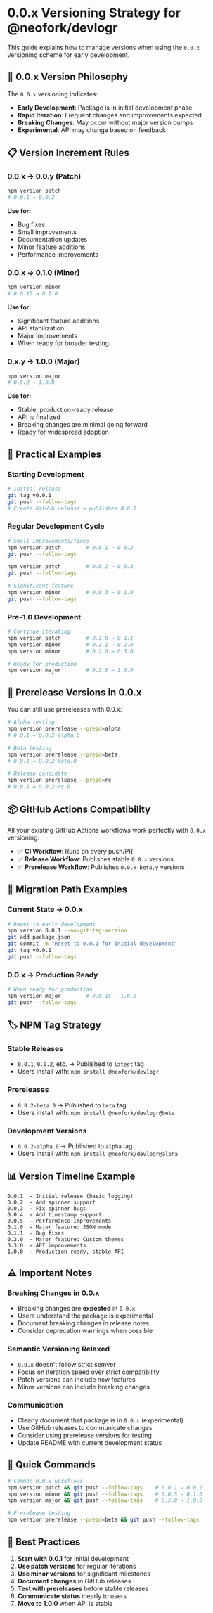 # 0.0.x Versioning Strategy for @neofork/devlogr

This guide explains how to manage versions when using the `0.0.x` versioning scheme for early development.

## 🎯 **0.0.x Version Philosophy**

The `0.0.x` versioning indicates:
- **Early Development**: Package is in initial development phase
- **Rapid Iteration**: Frequent changes and improvements expected
- **Breaking Changes**: May occur without major version bumps
- **Experimental**: API may change based on feedback

## 📋 **Version Increment Rules**

### **0.0.x → 0.0.y (Patch)**
```bash
npm version patch
# 0.0.1 → 0.0.2
```
**Use for:**
- Bug fixes
- Small improvements
- Documentation updates
- Minor feature additions
- Performance improvements

### **0.0.x → 0.1.0 (Minor)**
```bash
npm version minor
# 0.0.15 → 0.1.0
```
**Use for:**
- Significant feature additions
- API stabilization
- Major improvements
- When ready for broader testing

### **0.x.y → 1.0.0 (Major)**
```bash
npm version major
# 0.5.2 → 1.0.0
```
**Use for:**
- Stable, production-ready release
- API is finalized
- Breaking changes are minimal going forward
- Ready for widespread adoption

## 🚀 **Practical Examples**

### **Starting Development**
```bash
# Initial release
git tag v0.0.1
git push --follow-tags
# Create GitHub release → publishes 0.0.1
```

### **Regular Development Cycle**
```bash
# Small improvements/fixes
npm version patch        # 0.0.1 → 0.0.2
git push --follow-tags

npm version patch        # 0.0.2 → 0.0.3  
git push --follow-tags

# Significant feature
npm version minor        # 0.0.3 → 0.1.0
git push --follow-tags
```

### **Pre-1.0 Development**
```bash
# Continue iterating
npm version patch        # 0.1.0 → 0.1.1
npm version minor        # 0.1.1 → 0.2.0
npm version minor        # 0.2.0 → 0.3.0

# Ready for production
npm version major        # 0.3.0 → 1.0.0
```

## 🧪 **Prerelease Versions in 0.0.x**

You can still use prereleases with 0.0.x:

```bash
# Alpha testing
npm version prerelease --preid=alpha
# 0.0.1 → 0.0.2-alpha.0

# Beta testing  
npm version prerelease --preid=beta
# 0.0.1 → 0.0.2-beta.0

# Release candidate
npm version prerelease --preid=rc
# 0.0.1 → 0.0.2-rc.0
```

## 📦 **GitHub Actions Compatibility**

All your existing GitHub Actions workflows work perfectly with `0.0.x` versioning:

- ✅ **CI Workflow**: Runs on every push/PR
- ✅ **Release Workflow**: Publishes stable `0.0.x` versions
- ✅ **Prerelease Workflow**: Publishes `0.0.x-beta.y` versions

## 🎯 **Migration Path Examples**

### **Current State → 0.0.x**
```bash
# Reset to early development
npm version 0.0.1 --no-git-tag-version
git add package.json
git commit -m "Reset to 0.0.1 for initial development"
git tag v0.0.1
git push --follow-tags
```

### **0.0.x → Production Ready**
```bash
# When ready for production
npm version major        # 0.0.15 → 1.0.0
git push --follow-tags
```

## 🏷️ **NPM Tag Strategy**

### **Stable Releases**
- `0.0.1`, `0.0.2`, etc. → Published to `latest` tag
- Users install with: `npm install @neofork/devlogr`

### **Prereleases**
- `0.0.2-beta.0` → Published to `beta` tag
- Users install with: `npm install @neofork/devlogr@beta`

### **Development Versions**
- `0.0.2-alpha.0` → Published to `alpha` tag
- Users install with: `npm install @neofork/devlogr@alpha`

## 📊 **Version Timeline Example**

```
0.0.1  → Initial release (basic logging)
0.0.2  → Add spinner support
0.0.3  → Fix spinner bugs
0.0.4  → Add timestamp support
0.0.5  → Performance improvements
0.1.0  → Major feature: JSON mode
0.1.1  → Bug fixes
0.2.0  → Major feature: Custom themes
0.3.0  → API improvements
1.0.0  → Production ready, stable API
```

## ⚠️ **Important Notes**

### **Breaking Changes in 0.0.x**
- Breaking changes are **expected** in `0.0.x`
- Users understand the package is experimental
- Document breaking changes in release notes
- Consider deprecation warnings when possible

### **Semantic Versioning Relaxed**
- `0.0.x` doesn't follow strict semver
- Focus on iteration speed over strict compatibility
- Patch versions can include new features
- Minor versions can include breaking changes

### **Communication**
- Clearly document that package is in `0.0.x` (experimental)
- Use GitHub releases to communicate changes
- Consider using prerelease versions for testing
- Update README with current development status

## 🚀 **Quick Commands**

```bash
# Common 0.0.x workflows
npm version patch && git push --follow-tags    # 0.0.1 → 0.0.2
npm version minor && git push --follow-tags    # 0.0.5 → 0.1.0
npm version major && git push --follow-tags    # 0.5.0 → 1.0.0

# Prerelease testing
npm version prerelease --preid=beta && git push --follow-tags
```

## 📝 **Best Practices**

1. **Start with 0.0.1** for initial development
2. **Use patch versions** for regular iterations
3. **Use minor versions** for significant milestones
4. **Document changes** in GitHub releases
5. **Test with prereleases** before stable releases
6. **Communicate status** clearly to users
7. **Move to 1.0.0** when API is stable 